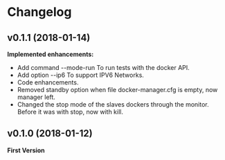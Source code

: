 # Changelog
## v0.1.1 (2018-01-14)

**Implemented enhancements:**

- Add command --mode-run To run tests with the docker API.
- Add option --ip6 To support IPV6 Networks.
- Code enhancements.
- Removed standby option when file docker-manager.cfg is empty, now manager left.
- Changed the stop mode of the slaves dockers through the monitor. Before it was with stop, now with kill.

## v0.1.0 (2018-01-12)

**First Version**
